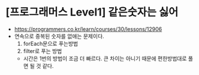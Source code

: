# [프로그래머스 Level1] 같은숫자는 싫어
- https://programmers.co.kr/learn/courses/30/lessons/12906
- 연속으로 중복된 숫자를 없애는 문제이다.
  1. forEach문으로 푸는방법
  2. filter로 푸는 방법
  - 시간은 1번의 방법이 조금 더 빠르다. 큰 차이는 아니기 때문에 편한방법대로 풀면 될 것 같다.